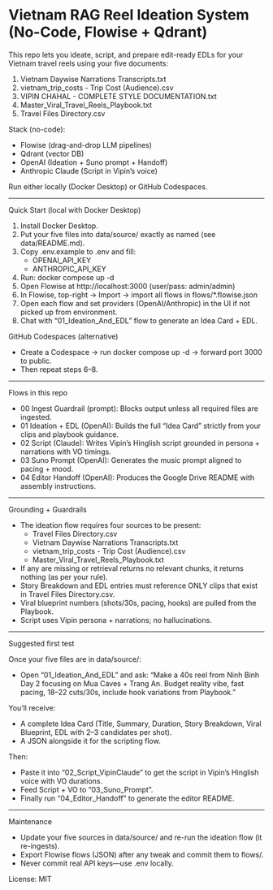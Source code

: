 # Vietnam RAG Reel Ideation System (No-Code, Flowise + Qdrant)

This repo lets you ideate, script, and prepare edit-ready EDLs for your Vietnam travel reels using your five documents:
1) Vietnam Daywise Narrations Transcripts.txt
2) vietnam_trip_costs - Trip Cost (Audience).csv
3) VIPIN CHAHAL - COMPLETE STYLE DOCUMENTATION.txt
4) Master_Viral_Travel_Reels_Playbook.txt
5) Travel Files Directory.csv

Stack (no-code):
- Flowise (drag-and-drop LLM pipelines)
- Qdrant (vector DB)
- OpenAI (Ideation + Suno prompt + Handoff)
- Anthropic Claude (Script in Vipin’s voice)

Run either locally (Docker Desktop) or GitHub Codespaces.

--------------------------------------------------------------------------------

Quick Start (local with Docker Desktop)

1) Install Docker Desktop.
2) Put your five files into data/source/ exactly as named (see data/README.md).
3) Copy .env.example to .env and fill:
   - OPENAI_API_KEY
   - ANTHROPIC_API_KEY
4) Run:
   docker compose up -d
5) Open Flowise at http://localhost:3000 (user/pass: admin/admin)
6) In Flowise, top-right → Import → import all flows in flows/*.flowise.json
7) Open each flow and set providers (OpenAI/Anthropic) in the UI if not picked up from environment.
8) Chat with “01_Ideation_And_EDL” flow to generate an Idea Card + EDL.

GitHub Codespaces (alternative)
- Create a Codespace -> run docker compose up -d -> forward port 3000 to public.
- Then repeat steps 6–8.

--------------------------------------------------------------------------------

Flows in this repo

- 00 Ingest Guardrail (prompt): Blocks output unless all required files are ingested.
- 01 Ideation + EDL (OpenAI): Builds the full “Idea Card” strictly from your clips and playbook guidance.
- 02 Script (Claude): Writes Vipin’s Hinglish script grounded in persona + narrations with VO timings.
- 03 Suno Prompt (OpenAI): Generates the music prompt aligned to pacing + mood.
- 04 Editor Handoff (OpenAI): Produces the Google Drive README with assembly instructions.

--------------------------------------------------------------------------------

Grounding + Guardrails

- The ideation flow requires four sources to be present:
  - Travel Files Directory.csv
  - Vietnam Daywise Narrations Transcripts.txt
  - vietnam_trip_costs - Trip Cost (Audience).csv
  - Master_Viral_Travel_Reels_Playbook.txt
- If any are missing or retrieval returns no relevant chunks, it returns nothing (as per your rule).
- Story Breakdown and EDL entries must reference ONLY clips that exist in Travel Files Directory.csv.
- Viral blueprint numbers (shots/30s, pacing, hooks) are pulled from the Playbook.
- Script uses Vipin persona + narrations; no hallucinations.

--------------------------------------------------------------------------------

Suggested first test

Once your five files are in data/source/:
- Open “01_Ideation_And_EDL” and ask:
  “Make a 40s reel from Ninh Binh Day 2 focusing on Mua Caves + Trang An. Budget reality vibe, fast pacing, 18–22 cuts/30s, include hook variations from Playbook.”

You’ll receive:
- A complete Idea Card (Title, Summary, Duration, Story Breakdown, Viral Blueprint, EDL with 2–3 candidates per shot).
- A JSON alongside it for the scripting flow.

Then:
- Paste it into “02_Script_VipinClaude” to get the script in Vipin’s Hinglish voice with VO durations.
- Feed Script + VO to “03_Suno_Prompt”.
- Finally run “04_Editor_Handoff” to generate the editor README.

--------------------------------------------------------------------------------

Maintenance

- Update your five sources in data/source/ and re-run the ideation flow (it re-ingests).
- Export Flowise flows (JSON) after any tweak and commit them to flows/.
- Never commit real API keys—use .env locally.

License: MIT